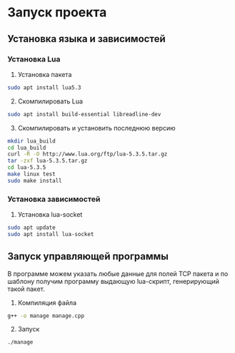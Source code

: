 # Запуск проекта
## Установка языка и зависимостей
### Установка Lua
1. Установка пакета
```bash
sudo apt install lua5.3
```

2. Скомпилировать Lua
```bash
sudo apt install build-essential libreadline-dev
```
3. Cкомпилировать и установить последнюю версию
```bash
mkdir lua_build
cd lua_build
curl -R -O http://www.lua.org/ftp/lua-5.3.5.tar.gz
tar -zxf lua-5.3.5.tar.gz
cd lua-5.3.5
make linux test
sudo make install
```
### Установка зависимостей
1. Установка lua-socket
```bash
sudo apt update
sudo apt install lua-socket
```

## Запуск управляющей программы
В программе можем указать любые данные для полей TCP пакета и по шаблону получим
программу выдающую lua-скрипт, генерирующий такой пакет.
1. Компиляция файла
```bash
g++ -o manage manage.cpp
```
2. Запуск
```bash
./manage
```
